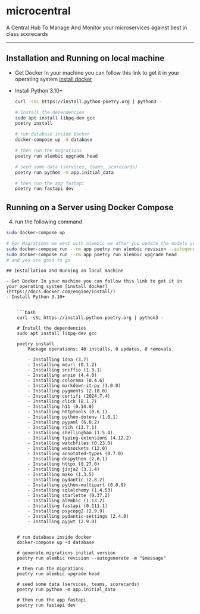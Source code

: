 # microcentral

A Central Hub To Manage And Monitor your microservices against best in class scorecards 

---

## Installation and Running on local machine

- Get Docker In your machine you can follow this link to get it in your operating system [install docker](https://docs.docker.com/engine/install/)
- Install Python 3.10+


    ```bash
    curl -sSL https://install.python-poetry.org | python3 -

    # Install the dependencies
    sudo apt install libpq-dev gcc
    poetry install

    # run database inside docker 
    docker-compose up -d database

    # then run the migrations
    poetry run alembic upgrade head

    # seed some data (services, teams, scorecards)
    poetry run python -m app.initial_data

    # then run the app fastapi
    poetry run fastapi dev
    
    ```



## Running on a Server using Docker Compose

4. run the following command

```bash
sudo docker-compose up

# For Migrations we went with alembic we after you update the models you need to run theses commands
sudo docker-compose run --rm app poetry run alembic revision --autogenerate -m "$message"
sudo docker-compose run --rm app poetry run alembic upgrade head
# and you are good to go
```

```
## Installation and Running on local machine

- Get Docker In your machine you can follow this link to get it in your operating system [install docker](https://docs.docker.com/engine/install/)
- Install Python 3.10+


    ```bash
    curl -sSL https://install.python-poetry.org | python3 -

    # Install the dependencies
    sudo apt install libpq-dev gcc

    poetry install
        Package operations: 40 installs, 0 updates, 0 removals

        - Installing idna (3.7)
        - Installing mdurl (0.1.2)
        - Installing sniffio (1.3.1)
        - Installing anyio (4.4.0)
        - Installing colorama (0.4.6)
        - Installing markdown-it-py (3.0.0)
        - Installing pygments (2.18.0)
        - Installing certifi (2024.7.4)
        - Installing click (8.1.7)
        - Installing h11 (0.14.0)
        - Installing httptools (0.6.1)
        - Installing python-dotenv (1.0.1)
        - Installing pyyaml (6.0.2)
        - Installing rich (13.7.1)
        - Installing shellingham (1.5.4)
        - Installing typing-extensions (4.12.2)
        - Installing watchfiles (0.23.0)
        - Installing websockets (12.0)
        - Installing annotated-types (0.7.0)
        - Installing dnspython (2.6.1)
        - Installing httpx (0.27.0)
        - Installing jinja2 (3.1.4)
        - Installing mako (1.3.5)
        - Installing pydantic (2.8.2)
        - Installing python-multipart (0.0.9)
        - Installing sqlalchemy (1.4.53)
        - Installing starlette (0.37.2)
        - Installing alembic (1.13.2)
        - Installing fastapi (0.111.1)
        - Installing psycopg2 (2.9.9)
        - Installing pydantic-settings (2.4.0)
        - Installing pyjwt (2.9.0)


    # run database inside docker 
    docker-compose up -d database

    # generate migrations initial version
    poetry run alembic revision --autogenerate -m "$message"

    # then run the migrations
    poetry run alembic upgrade head

    # seed some data (services, teams, scorecards)
    poetry run python -m app.initial_data

    # then run the app fastapi
    poetry run fastapi dev
```